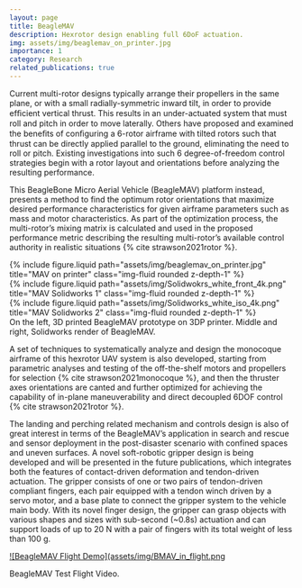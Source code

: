 ```yaml
---
layout: page
title: BeagleMAV
description: Hexrotor design enabling full 6DoF actuation.
img: assets/img/beaglemav_on_printer.jpg
importance: 1
category: Research
related_publications: true
---
```


<!-- Every project has a beautiful feature showcase page.
It's easy to include images in a flexible 3-column grid format.
Make your photos 1/3, 2/3, or full width.

To give your project a background in the portfolio page, just add the img tag to the front matter like so:

    ---
    layout: page
    title: project
    description: a project with a background image
    img: /assets/img/12.jpg
    --- -->

Current multi-rotor designs typically arrange their propellers in the same plane, or with a small radially-symmetric inward tilt, in order to provide efﬁcient vertical thrust. This results in an under-actuated system that must roll and pitch in order to move laterally. Others have proposed and examined the beneﬁts of conﬁguring a 6-rotor airframe with tilted rotors such that thrust can be directly applied parallel to the ground, eliminating the need to roll or pitch. Existing investigations into such 6 degree-of-freedom control strategies begin with a rotor layout and orientations before analyzing the resulting performance.

This BeagleBone Micro Aerial Vehicle (BeagleMAV) platform instead, presents a method to find the optimum rotor orientations that maximize desired performance characteristics for given airframe parameters such as mass and motor characteristics. As part of the optimization process, the multi-rotor’s mixing matrix is calculated and used in the proposed performance metric describing the resulting multi-rotor’s available control authority in realistic situations {% cite strawson2021rotor %}.

<div class="row">
    <div class="col-sm mt-3 mt-md-0">
        {% include figure.liquid path="assets/img/beaglemav_on_printer.jpg" title="MAV on printer" class="img-fluid rounded z-depth-1" %}
    </div>
    <div class="col-sm mt-3 mt-md-0">
        {% include figure.liquid path="assets/img/Solidwokrs_white_front_4k.png" title="MAV Solidworks 1" class="img-fluid rounded z-depth-1" %}
    </div>
    <div class="col-sm mt-3 mt-md-0">
        {% include figure.liquid path="assets/img/Solidworks_white_iso_4k.png" title="MAV Solidworks 2" class="img-fluid rounded z-depth-1" %}
    </div>
</div>
<div class="caption">
    On the left, 3D printed BeagleMAV prototype on 3DP printer. Middle and right, Solidworks render of BeagleMAV.
</div>

A set of techniques to systematically analyze and design the monocoque airframe of this hexrotor UAV system is also developed, starting from parametric analyses and testing of the off-the-shelf motors and propellers for selection {% cite strawson2021monocoque %}, and then the thruster axes orientations are canted and further optimized for achieving the capability of in-plane maneuverability and direct decoupled 6DOF control {% cite strawson2021rotor %}.

The landing and perching related mechanism and controls design is also of great interest in terms of the BeagleMAV’s application in search and rescue and sensor deployment in the post-disaster scenario with confined spaces and uneven surfaces. A novel soft-robotic gripper design is being developed and will be presented in the future publications, which integrates both the features of contact-driven deformation and tendon-driven actuation. The gripper consists of one or two pairs of tendon-driven compliant fingers, each pair equipped with a tendon winch driven by a servo motor, and a base plate to connect the gripper system to the vehicle main body. With its novel finger design, the gripper can grasp objects with various shapes and sizes with sub-second (~0.8s) actuation and can support loads of up to 20 N with a pair of fingers with its total weight of less than 100 g.


[![BeagleMAV Flight Demo](assets/img/BMAV_in_flight.png](https://www.youtube.com/watch?v=0P7kTeUToKM "BeagleMAV Flight Demo")

<div class="caption">
    BeagleMAV Test Flight Video.
</div>

